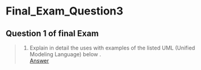 # Final_Exam_Question3

## Question 1 of final Exam
> 1.	Explain in detail the uses with examples of the listed UML (Unified Modeling Language) below 	.  
[Answer](documentation.md "Answer to Question 1")

